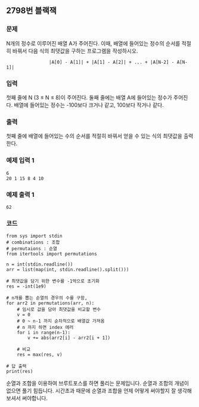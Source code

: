 ## 2798번 블랙잭

### 문제

N개의 정수로 이루어진 배열 A가 주어진다. 이때, 배열에 들어있는 정수의 순서를 적절히 바꿔서 다음 식의 최댓값을 구하는 프로그램을 작성하시오.

                    |A[0] - A[1]| + |A[1] - A[2]| + ... + |A[N-2] - A[N-1]|

### 입력

첫째 줄에 N (3 ≤ N ≤ 8)이 주어진다. 둘째 줄에는 배열 A에 들어있는 정수가 주어진다. 배열에 들어있는 정수는 -100보다 크거나 같고, 100보다 작거나 같다.


### 출력

첫째 줄에 배열에 들어있는 수의 순서를 적절히 바꿔서 얻을 수 있는 식의 최댓값을 출력한다.


### 예제 입력 1

```
6
20 1 15 8 4 10
```

### 예제 출력 1

```
62
```


### 코드

```python3
from sys import stdin
# combinations : 조합
# permutaions : 순열
from itertools import permutations

n = int(stdin.readline())
arr = list(map(int, stdin.readline().split()))

# 최댓값을 담기 위한 변수를 -1억으로 초기화
res = -int(1e9)

# n개를 뽑는 순열의 경우의 수를 구함,
for arr2 in permutations(arr, n):
    # 임시로 값을 담아 최댓값을 비교할 변수
    v = 0
    # 0 ~ n-1 까지 순차적으로 배열값 가져옴
    # n 까지 하면 index 에러
    for i in range(n-1):
        v += abs(arr2[i] - arr2[i + 1])
    
    # 비교
    res = max(res, v)

# 답 출력
print(res)

```

순열과 조합을 이용하여 브루트포스를 하면 풀리는 문제입니다.
순열과 조합의 개념이 없으면 풀기 힘듭니다.
시간초과 때문에 순열과 조합을 언제 어떻게 써야할지 잘 생각해보셔서 써야합니다.
